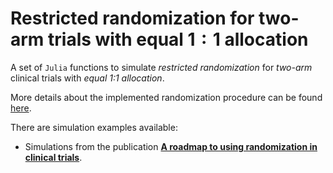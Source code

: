 # Restricted randomization for two-arm trials with equal $1{:}1$ allocation

A set of `Julia` functions to simulate _restricted randomization_ for _two-arm_ clinical trials with _equal 1:1 allocation_. 

More details about the implemented randomization procedure can be found [here](https://yevgenryeznik.github.io/restricted-two-arm).

There are simulation examples available:
  - Simulations from the publication [**A roadmap to using randomization in clinical trials**](https://bmcmedresmethodol.biomedcentral.com/articles/10.1186/s12874-021-01303-z).
